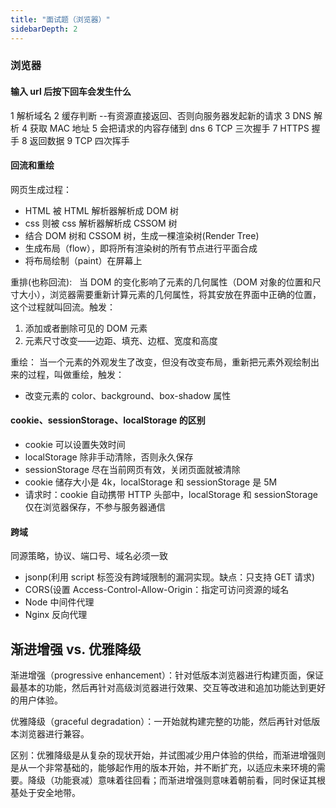 ```yaml
---
title: "面试题（浏览器）"
sidebarDepth: 2
---
```



### 浏览器

#### 输入 url 后按下回车会发生什么

1 解析域名
2 缓存判断 --有资源直接返回、否则向服务器发起新的请求
3 DNS 解析
4 获取 MAC 地址
5 会把请求的内容存储到 dns
6 TCP 三次握手
7 HTTPS 握手
8 返回数据
9 TCP 四次挥手

#### 回流和重绘

网页生成过程：

- HTML 被 HTML 解析器解析成 DOM 树
- css 则被 css 解析器解析成 CSSOM 树
- 结合 DOM 树和 CSSOM 树，生成一棵渲染树(Render Tree)
- 生成布局（flow），即将所有渲染树的所有节点进行平面合成
- 将布局绘制（paint）在屏幕上

重排(也称回流):   当 DOM 的变化影响了元素的几何属性（DOM 对象的位置和尺寸大小），浏览器需要重新计算元素的几何属性，将其安放在界面中正确的位置，这个过程就叫回流。触发：

1. 添加或者删除可见的 DOM 元素
2. 元素尺寸改变——边距、填充、边框、宽度和高度

重绘： 当一个元素的外观发生了改变，但没有改变布局，重新把元素外观绘制出来的过程，叫做重绘，触发：

- 改变元素的 color、background、box-shadow 属性

#### cookie、sessionStorage、localStorage 的区别

- cookie 可以设置失效时间
- localStorage 除非手动清除，否则永久保存
- sessionStorage 尽在当前网页有效，关闭页面就被清除
- cookie 储存大小是 4k，localStorage 和 sessionStorage 是 5M
- 请求时：cookie 自动携带 HTTP 头部中，localStorage 和 sessionStorage 仅在浏览器保存，不参与服务器通信

#### 跨域

同源策略，协议、端口号、域名必须一致

- jsonp(利用 script 标签没有跨域限制的漏洞实现。缺点：只支持 GET 请求)
- CORS(设置 Access-Control-Allow-Origin：指定可访问资源的域名
- Node 中间件代理
- Nginx 反向代理


## 渐进增强 vs. 优雅降级

渐进增强（progressive enhancement）：针对低版本浏览器进行构建页面，保证最基本的功能，然后再针对高级浏览器进行效果、交互等改进和追加功能达到更好的用户体验。

优雅降级（graceful degradation）：一开始就构建完整的功能，然后再针对低版本浏览器进行兼容。

区别：优雅降级是从复杂的现状开始，并试图减少用户体验的供给，而渐进增强则是从一个非常基础的，能够起作用的版本开始，并不断扩充，以适应未来环境的需要。降级（功能衰减）意味着往回看；而渐进增强则意味着朝前看，同时保证其根基处于安全地带。

